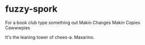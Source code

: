 # fuzzy-spork
For a book club
type something out
Makin Changes
Makin Copies
Cawwwpies

It's the leaning tower of chees-a. Maxarino.
